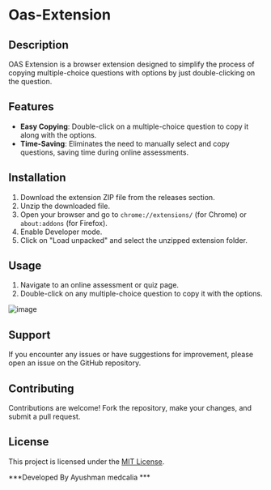 # Oas-Extension

## Description
 OAS Extension is a browser extension designed to simplify the process of copying multiple-choice questions with options by just double-clicking on the question.

## Features
- **Easy Copying**: Double-click on a multiple-choice question to copy it along with the options.
- **Time-Saving**: Eliminates the need to manually select and copy questions, saving time during online assessments.

## Installation
1. Download the extension ZIP file from the releases section.
2. Unzip the downloaded file.
3. Open your browser and go to `chrome://extensions/` (for Chrome) or `about:addons` (for Firefox).
4. Enable Developer mode.
5. Click on "Load unpacked" and select the unzipped extension folder.

## Usage
1. Navigate to an online assessment or quiz page.
2. Double-click on any multiple-choice question to copy it with the options.

![image](https://github.com/ayushman542/Oas_copypaste_extension/assets/118107461/390f9411-1f2c-4e2a-b7d3-e5ecb6e58685)

## Support
If you encounter any issues or have suggestions for improvement, please open an issue on the GitHub repository.

## Contributing
Contributions are welcome! Fork the repository, make your changes, and submit a pull request.

## License
This project is licensed under the [MIT License](LICENSE).


***Developed By Ayushman medcalia  ***
